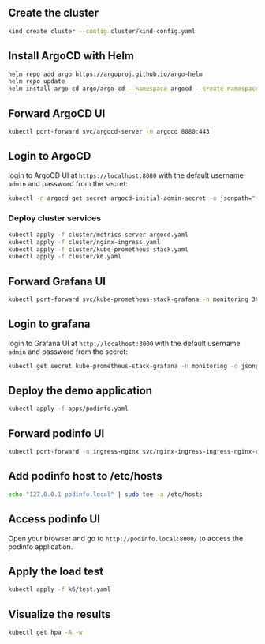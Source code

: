 
## Create the cluster

```bash
kind create cluster --config cluster/kind-config.yaml 
```
## Install ArgoCD with Helm

```bash
helm repo add argo https://argoproj.github.io/argo-helm
helm repo update
helm install argo-cd argo/argo-cd --namespace argocd --create-namespace
```

 ## Forward ArgoCD UI
```bash
kubectl port-forward svc/argocd-server -n argocd 8080:443
```
## Login to ArgoCD

login to ArgoCD UI at `https://localhost:8080` with the default username `admin` and password from the secret:

```bash
kubectl -n argocd get secret argocd-initial-admin-secret -o jsonpath="{.data.password}" | base64 -d
``` 
 ### Deploy cluster services
```bash
kubectl apply -f cluster/metrics-server-argocd.yaml
kubectl apply -f cluster/nginx-ingress.yaml
kubectl apply -f cluster/kube-prometheus-stack.yaml
kubectl apply -f cluster/k6.yaml
```

## Forward Grafana UI
```bash
kubectl port-forward svc/kube-prometheus-stack-grafana -n monitoring 3000:80
```

## Login to grafana
login to Grafana UI at `http://localhost:3000` with the default username `admin` and password from the secret:

```bash
kubectl get secret kube-prometheus-stack-grafana -n monitoring -o jsonpath="{.data.admin-password}" | base64 -d
```

## Deploy the demo application

```bash
kubectl apply -f apps/podinfo.yaml
```

## Forward podinfo UI
```bash
kubectl port-forward -n ingress-nginx svc/nginx-ingress-ingress-nginx-controller 8000:80
```

## Add podinfo host to /etc/hosts
```bash
echo "127.0.0.1 podinfo.local" | sudo tee -a /etc/hosts
```

## Access podinfo UI
Open your browser and go to `http://podinfo.local:8000/` to access the podinfo application.


## Apply the load test

```bash
kubectl apply -f k6/test.yaml
```

## Visualize the results

```bash
kubectl get hpa -A -w
```